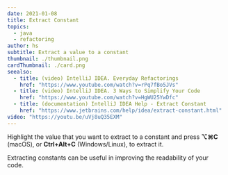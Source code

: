 ```yaml
---
date: 2021-01-08
title: Extract Constant
topics:
  - java
  - refactoring
author: hs
subtitle: Extract a value to a constant
thumbnail: ./thumbnail.png
cardThumbnail: ./card.png
seealso:
  - title: (video) IntelliJ IDEA. Everyday Refactorings
    href: "https://www.youtube.com/watch?v=rPq7fBo5JVs"
  - title: (video) IntelliJ IDEA. 3 Ways to Simplify Your Code
    href: "https://www.youtube.com/watch?v=HgWU25YwDfc"
  - title: (documentation) IntelliJ IDEA Help - Extract Constant
    href: "https://www.jetbrains.com/help/idea/extract-constant.html"
video: "https://youtu.be/uVj8uQ35EXM"
---
```


Highlight the value that you want to extract to a constant and press **⌥⌘C** (macOS), or **Ctrl+Alt+C** (Windows/Linux), to extract it.

Extracting constants can be useful in improving the readability of your code.
